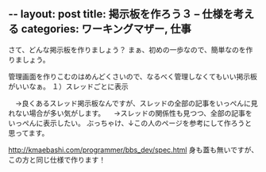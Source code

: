 --
layout: post
title: 掲示板を作ろう３ – 仕様を考える
categories: ワーキングマザー, 仕事
--

さて、どんな掲示板を作りましょう？
まぁ、初めの一歩なので、簡単なのを作りましょう。

管理画面を作りこむのはめんどくさいので、なるべく管理しなくてもいい掲示板がいいなぁ。
１）スレッドごとに表示

　→良くあるスレッド掲示板なんですが、スレッドの全部の記事をいっぺんに見れない場合が多い気がします。
　→スレッドの関係性も見つつ、全部の記事をいっぺんに表示したい。
ぶっちゃけ、↓この人のページを参考にして作ろうと思ってます。

<a href="http://kmaebashi.com/programmer/bbs_dev/spec.html" target="_blank">http://kmaebashi.com/programmer/bbs_dev/spec.html</a>
身も蓋も無いですが、この方と同じ仕様で作ります！

